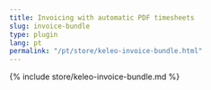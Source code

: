 ```yaml
---
title: Invoicing with automatic PDF timesheets
slug: invoice-bundle
type: plugin
lang: pt
permalink: "/pt/store/keleo-invoice-bundle.html"
---
```


{% include store/keleo-invoice-bundle.md %}
